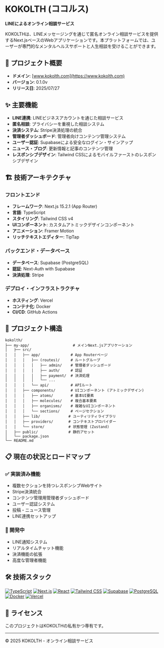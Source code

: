 # KOKOLTH (ココルス)

**LINEによるオンライン相談サービス**

KOKOLTHは、LINEメッセージングを通じて匿名オンライン相談サービスを提供するNext.jsベースのWebアプリケーションです。本プラットフォームでは、ユーザーが専門的なメンタルヘルスサポートと人生相談を受けることができます。

## 🌟 プロジェクト概要

- **ドメイン**: [www.kokolth.com](https://www.kokolth.com)
- **バージョン**: 0.1.0v 
- **リリース日**: 2025/07/27

## ✨ 主要機能

- **LINE連携**: LINEビジネスアカウントを通じた相談サービス
- **匿名相談**: プライバシーを重視した相談システム
- **決済システム**: Stripe決済処理の統合
- **管理者ダッシュボード**: 管理者向けコンテンツ管理システム
- **ユーザー認証**: Supabaseによる安全なログイン・サインアップ
- **ニュース・ブログ**: 更新情報と記事のコンテンツ管理
- **レスポンシブデザイン**: Tailwind CSSによるモバイルファーストのレスポンシブデザイン

## 🏗 技術アーキテクチャ

### フロントエンド
- **フレームワーク**: Next.js 15.2.1 (App Router)
- **言語**: TypeScript
- **スタイリング**: Tailwind CSS v4
- **UIコンポーネント**: カスタムアトミックデザインコンポーネント
- **アニメーション**: Framer Motion
- **リッチテキストエディター**: TipTap

### バックエンド・データベース
- **データベース**: Supabase (PostgreSQL)
- **認証**: Next-Auth with Supabase
- **決済処理**: Stripe

### デプロイ・インフラストラクチャ
- **ホスティング**: Vercel
- **コンテナ化**: Docker
- **CI/CD**: GitHub Actions

## 📁 プロジェクト構造

```
kokolth/
├── my-app/                    # メインNext.jsアプリケーション
│   ├── src/
│   │   ├── app/              # App Routerページ
│   │   │   ├── (routes)/     # ルートグループ
│   │   │   │   ├── admin/    # 管理者ダッシュボード
│   │   │   │   ├── auth/     # 認証
│   │   │   │   ├── payment/  # 決済処理
│   │   │   │   └── ...
│   │   │   └── api/          # APIルート
│   │   ├── components/       # UIコンポーネント (アトミックデザイン)
│   │   │   ├── atoms/        # 基本UI要素
│   │   │   ├── molecules/    # 複合基本要素
│   │   │   ├── organisms/    # 複雑なUIコンポーネント
│   │   │   └── sections/     # ページセクション
│   │   ├── lib/             # ユーティリティライブラリ
│   │   ├── providers/       # コンテキストプロバイダー
│   │   └── store/           # 状態管理 (Zustand)
│   ├── public/              # 静的アセット
│   └── package.json
└── README.md
```

## 📋 現在の状況とロードマップ

### ✅ 実装済み機能
- 複数セクションを持つレスポンシブWebサイト
- Stripe決済統合
- コンテンツ管理用管理者ダッシュボード
- ユーザー認証システム
- 投稿・ニュース管理
- LINE連携セットアップ

### 🚧 開発中
- LINE通知システム
- リアルタイムチャット機能
- 決済機能の拡張
- 高度な管理者機能

## 🛠 技術スタック

[![TypeScript](https://skillicons.dev/icons?i=ts)](https://www.typescriptlang.org/)
[![Next.js](https://skillicons.dev/icons?i=next)](https://nextjs.org/)
[![React](https://skillicons.dev/icons?i=react)](https://reactjs.org/)
[![Tailwind CSS](https://skillicons.dev/icons?i=tailwind)](https://tailwindcss.com/)
[![Supabase](https://skillicons.dev/icons?i=supabase)](https://supabase.com/)
[![PostgreSQL](https://skillicons.dev/icons?i=postgresql)](https://www.postgresql.org/)
[![Docker](https://skillicons.dev/icons?i=docker)](https://www.docker.com/)
[![Vercel](https://skillicons.dev/icons?i=vercel)](https://vercel.com/)

## 📄 ライセンス

このプロジェクトはKOKOLTHの私有かつ専有です。

---

© 2025 KOKOLTH - オンライン相談サービス
